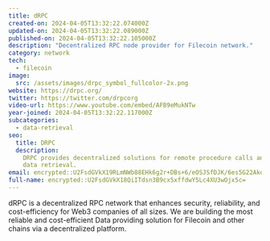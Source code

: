 ```yaml
---
title: dRPC
created-on: 2024-04-05T13:32:22.074000Z
updated-on: 2024-04-05T13:32:22.089000Z
published-on: 2024-04-05T13:32:22.105000Z
description: "Decentralized RPC node provider for Filecoin network."
category: network
tech:
  - filecoin
image:
  src: /assets/images/drpc_symbol_fullcolor-2x.png
website: https://drpc.org/
twitter: https://twitter.com/drpcorg
video-url: https://www.youtube.com/embed/AFB9eMukNTw
year-joined: 2024-04-05T13:32:22.117000Z
subcategories:
  - data-retrieval
seo:
  title: DRPC
  description:
    DRPC provides decentralized solutions for remote procedure calls and
    data retrieval.
email: encrypted::U2FsdGVkX19RLmNWb88EHk6g2r+DBs+6/eOSJSfDJK/6es5G22Akd9DuKbenE77y
full-name: encrypted::U2FsdGVkX18QiITdsn3B9cx5xffdwY5Lc4XU3wOjx5c=
---
```


dRPC is a decentralized RPC network that enhances security, reliability, and cost-efficiency for Web3 companies of all sizes. We are building the most reliable and cost-efficient Data providing solution for Filecoin and other chains via a decentralized platform.
